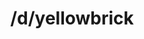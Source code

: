 ---
title: /d/yellowbrick
link_onion: http://vworp2mspe566cws.onion/to/dread/fe82dc05e4
tags:
  - yellowbrick
---